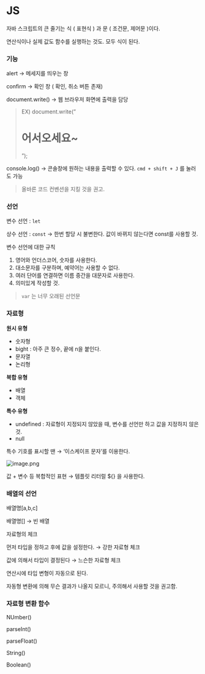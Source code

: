 # JS

자바 스크립트의 큰 줄기는 식 ( 표현식 ) 과 문  ( 조건문, 제어문 )이다.

연산식이나 실제 값도 함수를 실행하는 것도. 모두 식이 된다.

### 기능

alert → 메세지를 띄우는 창

confirm → 확인 창 ( 확인, 취소 버튼 존재)

document.write() → 웹 브라우저 화면에 출력을 담당

> EX) document.write(”<h1>어서오세요~</h1>”);
> 

console.log() → 콘솔창에 원하는 내용을 출력할 수 있다. `cmd + shift + J` 를 눌러도 가능

> 올바른 코드 컨벤션을 지킬 것을 권고.
> 

### 선언

변수 선언 : `let`

상수 선언 : `const` → 한번 할당 시 불변한다. 값이 바뀌지 않는다면 const를 사용할 것.

변수 선언에 대한 규칙

1. 영어와 언더스코어, 숫자를 사용한다.
2. 대소문자를 구분하며, 예약어는 사용할 수 없다.
3. 여러 단어를 연결하면 이름 중간을 대문자로 사용한다.
4. 의미있게 작성할 것.

> `var` 는 너무 오래된 선언문
> 

### 자료형

**원시 유형**

- 숫자형
- bight : 아주 큰 정수, 끝에 n을 붙인다.
- 문자열
- 논리형

**복합 유형**

- 배열
- 객체

**특수 유형**

- undefined : 자료형이 지정되지 않았을 때, 변수를 선언만 하고 값을 지정하지 않은 것.
- null

특수 기호를 표시할 땐 → ‘이스케이프 문자’를 이용한다.

![image.png](https://prod-files-secure.s3.us-west-2.amazonaws.com/f02911ff-a5c6-4c9a-ae3e-63ed719e4cfe/db7f86e5-97ed-431d-9c0b-2282cd74a617/image.png)

값 + 변수 등 복합적인 표현 → 템플릿 리터럴 ${} 을 사용한다.

### 배열의 선언

배열명[a,b,c]

배열명[] → 빈 배열

자료형의 체크

먼저 타입을 정하고 후에 값을 설정한다. → 강한 자료형 체크

값에 의해서 타입이 결정된다 → 느슨한 자료형 체크

연산시에 타입 변형이 자동으로 된다.

자동형 변환에 의해 무슨 결과가 나올지 모르니, 주의해서 사용할 것을 권고함.

### 자료형 변환 함수

NUmber()

parseInt()

parseFloat()

String()

Boolean()
